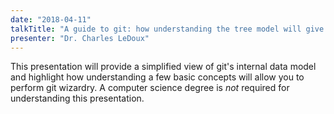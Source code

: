 ```yaml
---
date: "2018-04-11"
talkTitle: "A guide to git: how understanding the tree model will give you version control super powers."
presenter: "Dr. Charles LeDoux"
---
```


This presentation will provide a simplified view of git's internal data model and highlight how understanding a few basic concepts will allow you to perform git wizardry. A computer science degree is _not_ required for understanding this presentation.
